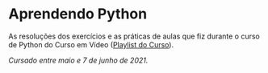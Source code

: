 # Aprendendo Python
 
As resoluções dos exercícios e as práticas de aulas que fiz durante o curso de Python do Curso em Vídeo ([Playlist do Curso](https://youtube.com/playlist?list=PLvE-ZAFRgX8hnECDn1v9HNTI71veL3oW0)). 

*Cursado entre maio e 7 de junho de 2021.*
